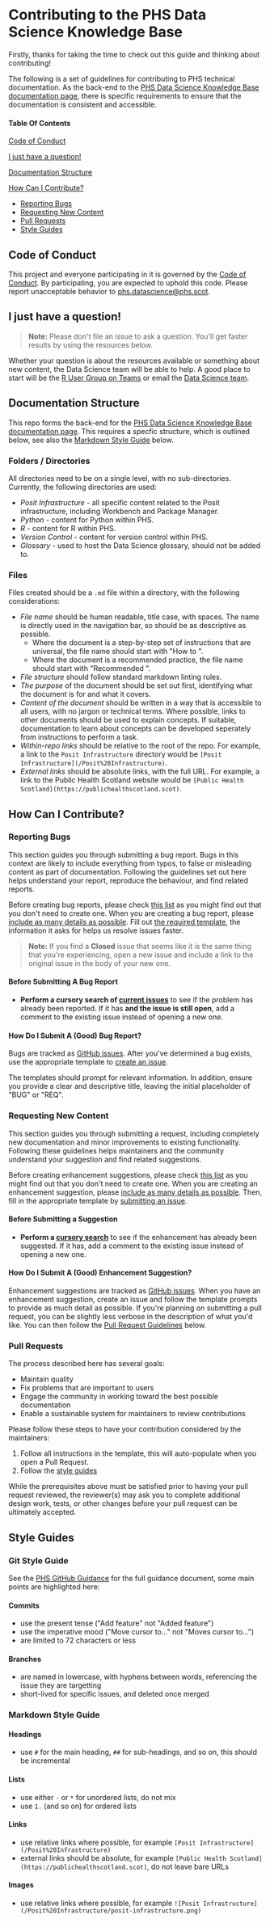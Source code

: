 # Contributing to the PHS Data Science Knowledge Base

Firstly, thanks for taking the time to check out this guide and thinking about contributing!

The following is a set of guidelines for contributing to PHS technical documentation. As the back-end to the [PHS Data Science Knowledge Base documentation page](https://public-health-scotland.github.io/knowledge-base/docs/), there is specific requirements to ensure that the documentation is consistent and accessible.

#### Table Of Contents

[Code of Conduct](#code-of-conduct)

[I just have a question!](#i-just-have-a-question)

[Documentation Structure](#documentation-structure)

[How Can I Contribute?](#how-can-i-contribute)

* [Reporting Bugs](#reporting-bugs)
* [Requesting New Content](#requesting-new-content)
* [Pull Requests](#pull-requests)
* [Style Guides](#style-guides)

## Code of Conduct

This project and everyone participating in it is governed by the [Code of Conduct](CODE_OF_CONDUCT.md). By participating, you are expected to uphold this code. Please report unacceptable behavior to [phs.datascience@phs.scot](mailto:phs.datascience@phs.scot).

## I just have a question!

> **Note:** Please don't file an issue to ask a question. You'll get faster results by using the resources below.

Whether your question is about the resources available or something about new content, the Data Science team will be able to help. A good place to start will be the [R User Group on Teams](https://teams.microsoft.com/l/team/19%3ae9f55a12b7d94ef49877ff455a07f035%40thread.tacv2/conversations?groupId=ec4250f9-b70a-4f32-9372-a232ccb4f713&tenantId=10efe0bd-a030-4bca-809c-b5e6745e499a) or email the [Data Science team](mailto:phs.datascience@phs.scot).

## Documentation Structure

This repo forms the back-end for the [PHS Data Science Knowledge Base documentation page](https://public-health-scotland.github.io/knowledge-base/docs/). This requires a specfic structure, which is outlined below, see also the [Markdown Style Guide](#markdown-style-guide) below.

### Folders / Directories

All directories need to be on a single level, with no sub-directories. Currently, the following directories are used:

* *Posit Infrastructure* - all specific content related to the Posit infrastructure, including Workbench and Package Manager.
* *Python* - content for Python within PHS.
* *R* - content for R within PHS.
* *Version Control* - content for version control within PHS.
* *Glossary* - used to host the Data Science glossary, should not be added to.

### Files

Files created should be a `.md` file within a directory, with the following considerations:

* *File name* should be human readable, title case, with spaces. The name is directly used in the navigation bar, so should be as descriptive as possible.
  * Where the document is a step-by-step set of instructions that are universal, the file name should start with "How to ".
  * Where the document is a recommended practice, the file name should start with "Recommended ".
* *File structure* should follow standard markdown linting rules.
* *The purpose* of the document should be set out first, identifying what the document is for and what it covers.
* *Content of the document* should be written in a way that is accessible to all users, with no jargon or technical terms. Where possible, links to other documents should be used to explain concepts. If suitable, documentation to learn about concepts can be developed seperately from instructions to perform a task.
* *Within-repo links* should be relative to the root of the repo. For example, a link to the `Posit Infrastructure` directory would be `[Posit Infrastructure](/Posit%20Infrastructure)`.
* *External links* should be absolute links, with the full URL. For example, a link to the Public Health Scotland website would be `[Public Health Scotland](https://publichealthscotland.scot)`.

## How Can I Contribute?

### Reporting Bugs

This section guides you through submitting a bug report. Bugs in this context are likely to include everything from typos, to false or misleading content as part of documentation. Following the guidelines set out here helps understand your report, reproduce the behaviour, and find related reports.

Before creating bug reports, please check [this list](#before-submitting-a-bug-report) as you might find out that you don't need to create one. When you are creating a bug report, please [include as many details as possible](#how-do-i-submit-a-good-bug-report). Fill out [the required template](https://github.com/Public-Health-Scotland/knowledge-base/blob/master/.github/ISSUE_TEMPLATE/bug_report.md), the information it asks for helps us resolve issues faster.

> **Note:** If you find a **Closed** issue that seems like it is the same thing that you're experiencing, open a new issue and include a link to the original issue in the body of your new one.

#### Before Submitting A Bug Report

* **Perform a cursory search of [current issues](https://github.com/Public-Health-Scotland/technical-docs/issues)** to see if the problem has already been reported. If it has **and the issue is still open**, add a comment to the existing issue instead of opening a new one.

#### How Do I Submit A (Good) Bug Report?

Bugs are tracked as [GitHub issues](https://guides.github.com/features/issues/). After you've determined a bug exists, use the appropriate template to [create an issue](https://github.com/Public-Health-Scotland/technical-docs/issues/new/choose).

The templates should prompt for relevant information. In addition, ensure you provide a clear and descriptive title, leaving the initial placeholder of "BUG" or "REQ".

### Requesting New Content

This section guides you through submitting a request, including completely new documentation and minor improvements to existing functionality. Following these guidelines helps maintainers and the community understand your suggestion and find related suggestions.

Before creating enhancement suggestions, please check [this list](#before-submitting-a-suggestion) as you might find out that you don't need to create one. When you are creating an enhancement suggestion, please [include as many details as possible](#how-do-i-submit-a-good-enhancement-suggestion). Then, fill in the appropriate template by [submitting an issue](https://github.com/Public-Health-Scotland/technical-docs/issues/new/choose).

#### Before Submitting a Suggestion

* **Perform a [cursory search](https://github.com/Public-Health-Scotland/technical-docs/issues)** to see if the enhancement has already been suggested. If it has, add a comment to the existing issue instead of opening a new one.

#### How Do I Submit A (Good) Enhancement Suggestion?

Enhancement suggestions are tracked as [GitHub issues](https://guides.github.com/features/issues/). When you have an enhancement suggestion, create an issue and follow the template prompts to provide as much detail as possible. If you're planning on submitting a pull request, you can be slightly less verbose in the description of what you'd like. You can then follow the [Pull Request Guidelines](#pull-requests) below.

### Pull Requests

The process described here has several goals:

* Maintain quality
* Fix problems that are important to users
* Engage the community in working toward the best possible documentation
* Enable a sustainable system for maintainers to review contributions

Please follow these steps to have your contribution considered by the maintainers:

1. Follow all instructions in the template, this will auto-populate when you open a Pull Request.
2. Follow the [style guides](#style-guides)

While the prerequisites above must be satisfied prior to having your pull request reviewed, the reviewer(s) may ask you to complete additional design work, tests, or other changes before your pull request can be ultimately accepted.

## Style Guides

### Git Style Guide

See the [PHS GitHub Guidance](Version%20Control/GitHub%20Guidance.md) for the full guidance document, some main points are highlighted here:

#### Commits

* use the present tense ("Add feature" not "Added feature")
* use the imperative mood ("Move cursor to..." not "Moves cursor to...")
* are limited to 72 characters or less

#### Branches

* are named in lowercase, with hyphens between words, referencing the issue they are targetting
* short-lived for specific issues, and deleted once merged

### Markdown Style Guide

#### Headings

* use `#` for the main heading, `##` for sub-headings, and so on, this should be incremental

#### Lists

* use either `-` or `*` for unordered lists, do not mix
* use `1.` (and so on) for ordered lists

#### Links

* use relative links where possible, for example `[Posit Infrastructure](/Posit%20Infrastructure)`
* external links should be absolute, for example `[Public Health Scotland](https://publichealthscotland.scot)`, do not leave bare URLs

#### Images

* use relative links where possible, for example `![Posit Infrastructure](/Posit%20Infrastructure/posit-infrastructure.png)`
